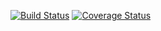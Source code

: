 [![Build Status](https://travis-ci.org/Ieonidas/csprag-w19-rpn.svg?branch=master)](https://travis-ci.org/Ieonidas/csprag-w19-rpn)
[![Coverage Status](https://coveralls.io/repos/github/Ieonidas/csprag-w19-rpn/badge.svg?branch=master)](https://coveralls.io/github/Ieonidas/csprag-w19-rpn?branch=master)